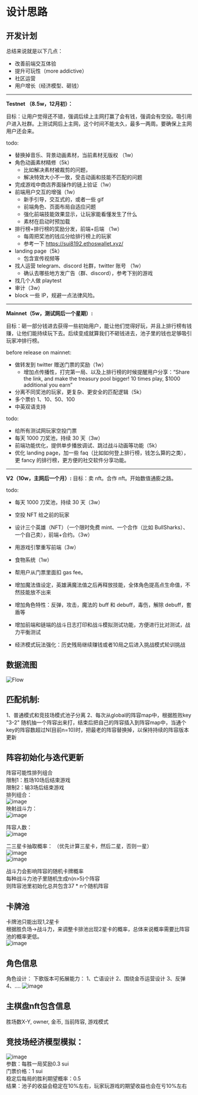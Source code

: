 # 设计思路  

## 开发计划

总结来说就是以下几点：
- 改善前端交互体验
- 提升可玩性（more addictive）
- 社区运营
- 用户增长（经济模型、砸钱）

----

**Testnet （8.5w，12月初）：**

目标：让用户觉得还不错，强调后续上主网打赢了会有钱，强调会有空投。吸引用户进入社群。上测试网后上主网，这个时间不能太久，最多一两周。要确保上主网用户还会来。

todo:
- 替换掉音乐、背景动画素材，当前素材无版权 （1w）
- 角色动画素材精修（5k）
    - 比如解决素材被裁剪的问题，
    - 解决特效大小不一致，受击动画和技能不匹配的问题 
- 完成游戏中商店界面操作的链上验证（1w）
- 前端用户交互的增强（1w）
    - 新手引导，交互式的，或者一些 gif
    - 前端角色、页面布局自适应问题
    - 强化前端技能效果显示，让玩家能看懂发生了什么
    - 素材在启动时预加载
- 排行榜+排行榜的奖励分发，前端+后端 （1w）
    - 每周把奖池的钱瓜分给排行榜上的玩家
    - 参考一下 https://sui8192.ethoswallet.xyz/
- landing page（5k）
    - 包含宣传视频等
- 找人运营 telegram、discord 社群，twitter 账号 （1w）
    - 确认去哪些地方发广告（群、discord），参考下别的游戏
- 找几个人做 playtest
- 审计（3w）
- block 一些 IP，规避一点法律风险。

----

**Mainnet（5w，测试网后一个星期）:**

目标：砸一部分钱进去获得一些初始用户，能让他们觉得好玩，并且上排行榜有钱赚，让他们能持续玩下去。后续变成就算我们不砸钱进去，池子里的钱也足够吸引玩家冲排行榜。

before release on mainnet: 
- 做转发到 twitter 赠送门票的奖励（1w）
    - 增加点传播性，打完第一局、以及上排行榜的时候提醒用户分享：“Share the link, and make the treasury pool bigger! 10 times play, $1000 additional you earn”
- 分离不同奖池的玩家，更复杂、更安全的匹配逻辑（5k）
- 多个票价 1、10、50、100
- 中英双语支持

todo:
- 给所有测试网玩家空投门票
- 每天 1000 刀奖池，持续 30 天（3w）
- 前端功能优化，提供单步播放调试、跳过战斗动画等功能（5k）
- 优化 landing page，加一些 faq（比如如何登上排行榜，钱怎么算的之类），更 fancy 的排行榜，更方便的社交软件分享功能。

----

**V2（10w，主网后一个月）:**
目标：卖 nft。合作 nft。开始数值通膨之路。

todo:
- 每天 1000 刀奖池，持续 30 天（3w）
- 空投 NFT 给之前的玩家
- 设计三个英雄（NFT）（一个限时免费 mint、一个合作（比如 BullSharks）、一个自己卖），前端+合约。（3w）
- 用游戏引擎重写前端（3w）
- 食物系统（1w）

- 帮用户从门票里面扣 gas fee。

- 增加魔法值设定，英雄满魔法值之后再释放技能，全体角色提高点生命值，不然技能放不出来
- 增加角色特性：反弹，攻击，魔法的 buff 和 debuff，毒伤，解除 debuff，套盾等
- 增加前端和链端的战斗日志打印和战斗模拟测试功能，方便进行比对测试，战力平衡测试
- 经济模式玩法强化：历史残局继续赚钱或者10局之后进入挑战模式轮训挑战

## 数据流图  
![Flow](https://github.com/ISayHelloworld/autoChess/assets/43593163/31784949-6b5d-48bd-950f-92d0c4787575)


## 匹配机制:
1、普通模式和竞技场模式池子分离
2、每次从global的阵容map中，根据胜败key "3-2" 随机抽一个阵容出来打，结束后把自己的阵容插入到阵容map中，当通个key的阵容数超过N(目前n=10)时，把最老的阵容替换掉，以保持持续的阵容版本更新  

## 阵容初始化与迭代更新  
阵容可能性排列组合  
限制1：胜场10场后结束游戏  
限制2：输3场后结束游戏  
排列组合：  
![image](https://github.com/ISayHelloworld/autoChess/assets/43593163/90891e9e-d68d-4674-b99f-5058e0afa4dc)  
映射战斗力：  
![image](https://github.com/ISayHelloworld/autoChess/assets/43593163/0512b642-f28f-4f45-a08d-9e005708d131)

阵容人数：  
![image](https://github.com/ISayHelloworld/autoChess/assets/43593163/a6559499-650a-4a02-8390-e99e13444561)  


二三星卡抽取概率：  （优先计算三星卡，然后二星，否则一星）  
![image](https://github.com/ISayHelloworld/autoChess/assets/43593163/aea10166-7fb4-4665-8c55-48031cbbe145)  
![image](https://github.com/ISayHelloworld/autoChess/assets/43593163/fae6a2a6-a86b-4718-8db1-a42f3661ad24)  


战斗力会影响阵容的随机卡牌概率  
每种战斗力池子里随机生成n(n>5)个阵容  
则阵容池里初始化总共包含37 * n个随机阵容  

## 卡牌池  
卡牌池只能出现1,2星卡  
根据胜负场->战斗力，来调整卡排池出现2星卡的概率，总体来说概率需要比阵容池的概率更低。  
![image](https://github.com/ISayHelloworld/autoChess/assets/43593163/3c156d51-afac-459a-9a40-8adb0c8e8b2e)  


## 角色信息  
角色设计：
下歌版本可拓展能力：
    1、亡语设计
    2、围绕金币运营设计
    3、反弹
    4、....
![image](https://github.com/ISayHelloworld/autoChess/assets/43593163/162bb486-b114-4bb7-ba4e-9daa4c1400c6)


## 主棋盘nft包含信息  
胜场数X-Y, owner, 金币, 当前阵容, 游戏模式  

## 竞技场经济模型模拟：
![image](https://github.com/ISayHelloworld/autoChess/assets/43593163/31c658f4-b275-4e5e-a974-22a16f4523e2)  
参数：每胜一局奖励0.3 sui  
门票价格：1 sui  
稳定后每局的胜利期望概率：0.5  
结果：池子的收益会稳定在10%左右，玩家玩游戏的期望收益也会在亏10%左右  
